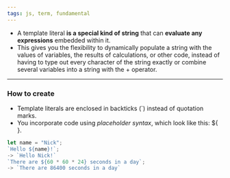 ```yaml
---
tags: js, term, fundamental
---
```


- A template literal **is a special kind of string** that can **evaluate any expressions** embedded within it.
- This gives you the flexibility to dynamically populate a string with the values of variables, the results of calculations, or other code, instead of having to type out every character of the string exactly or combine several variables into a string with the + operator.
  
---

### How to create
- Template literals are enclosed in backticks (\`) instead of quotation marks.
- You incorporate code using *placeholder syntax*, which look like this: ${ }.
```js
let name = "Nick";
`Hello ${name}!`;
-> `Hello Nick!`
`There are ${60 * 60 * 24} seconds in a day`;
-> `There are 86400 seconds in a day`
```
